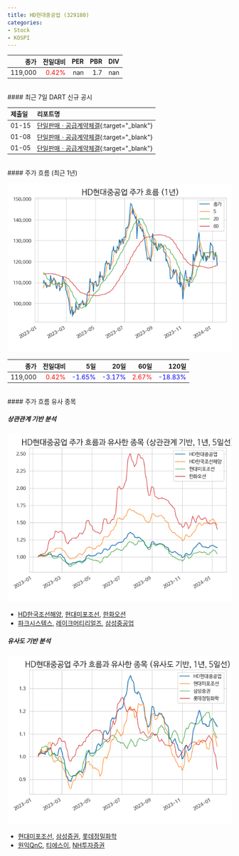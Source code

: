 ```yaml
---
title: HD현대중공업 (329180)
categories:
- Stock
- KOSPI
---
```


|종가|전일대비|PER|PBR|DIV|
|---:|-------:|--:|--:|--:|
|119,000|<span style="color: red">0.42%</span>|nan|1.7|nan|

<!-- more -->

<br>
#### 최근 7일 DART 신규 공시


|제출일|리포트명|
|:-----|:-------|
|01-15|[단일판매ㆍ공급계약체결](https://dart.fss.or.kr/dsaf001/main.do?rcpNo=20240115800366){:target="_blank"}|
|01-08|[단일판매ㆍ공급계약체결](https://dart.fss.or.kr/dsaf001/main.do?rcpNo=20240108800301){:target="_blank"}|
|01-05|[단일판매ㆍ공급계약체결](https://dart.fss.or.kr/dsaf001/main.do?rcpNo=20240105800036){:target="_blank"}|

<br>
#### 주가 흐름 (최근 1년)

![329180](/assets/images/stock/329180.png)

|종가|전일대비|5일|20일|60일|120일|
|---:|-------:|--:|---:|---:|----:|
|119,000|<span style="color: red">0.42%</span>|<span style="color: blue">-1.65%</span>|<span style="color: blue">-3.17%</span>|<span style="color: red">2.67%</span>|<span style="color: blue">-18.83%</span>|

<br>
#### 주가 흐름 유사 종목

##### 상관관계 기반 분석

![329180](/assets/images/stock/329180_corr.png)
- [HD한국조선해양](/009540/), [현대미포조선](/010620/), [한화오션](/042660/)
- [파크시스템스](/140860/), [레이크머티리얼즈](/281740/), [삼성중공업](/010140/)

##### 유사도 기반 분석

![329180](/assets/images/stock/329180_sim.png)
- [현대미포조선](/010620/), [삼성증권](/016360/), [롯데정밀화학](/004000/)
- [원익QnC](/074600/), [티에스이](/131290/), [NH투자증권](/005940/)